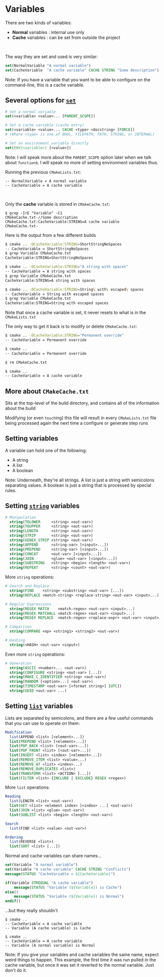 # Variables

There are two kinds of variables:
* **Normal** variables : internal use only
* **Cache** variables : can be set from outside the project

<br />

The way they are set and used is very similar:
```cmake
set(NormalVariable "A normal variable")
set(CacheVariable  "A cache variable" CACHE STRING "Some description")
```

Note:
If you have a variable that you want to be able to configure on the command-line, this is a cache variable.


## Several options for [`set`](https://cmake.org/cmake/help/latest/command/set.html)
```cmake
# Set a normal variable
set(<variable> <value>... [PARENT_SCOPE])

# Set a cache variable (cache entry)
set(<variable> <value>... CACHE <type> <docstring> [FORCE])
# (Where <type> is one of BOOL, FILEPATH, PATH, STRING, or INTERNAL)

# Set an environment variable directly
set(ENV{<variable>} [<value>])
```

Note:
I will speak more about the `PARENT_SCOPE` option later when we talk about `function`s.
I will speak no more of setting environment variables thus.


Running the previous `CMakeLists.txt`:
```shell
-- NormalVariable = A normal variable
-- CacheVariable = A cache variable
```
<br />

Only the **cache** variable is stored in `CMakeCache.txt`:
```shell
$ grep -IrE "Variable" -C1
CMakeCache.txt-//Some description
CMakeCache.txt:CacheVariable:STRING=A cache variable
CMakeCache.txt-
```


Here is the output from a few different builds
```bash
$ cmake .. -DCacheVariable:STRING=ShortStringNoSpaces
-- CacheVariable = ShortStringNoSpaces
$ grep Variable CMakeCache.txt
CacheVariable:STRING=ShortStringNoSpaces

$ cmake .. -DCacheVariable:STRING="A string with spaces"
-- CacheVariable = A string with spaces
$ grep Variable CMakeCache.txt
CacheVariable:STRING=A string with spaces

$ cmake .. -DCacheVariable:STRING=String\ with\ escaped\ spaces
-- CacheVariable = String with escaped spaces
$ grep Variable CMakeCache.txt
CacheVariable:STRING=String with escaped spaces
```


Note that once a cache variable is set, it never resets to what is in the `CMakeLists.txt`

The only way to get it back is to modify or delete `CMakeCache.txt`:
```bash
$ cmake .. -DCacheVariable:STRING="Permanent override"
-- CacheVariable = Permanent override

$ cmake ..
-- CacheVariable = Permanent override

$ rm CMakeCache.txt

$ cmake ..
-- CacheVariable = A cache variable
```


## More about `CMakeCache.txt`
Sits at the top-level of the build directory, and contains all of the information about the build

Modifying (or even `touch`ing) this file will result in every `CMakeLists.txt` file being processed again the next time a configure or generate step runs


## Setting variables
A variable can hold one of the following:
* A string
* A list
* A boolean

Note:
Underneath, they're all strings.
A list is just a string with semicolons separating values.
A boolean is just a string that is processed by special rules.


## Setting [`string`](https://cmake.org/cmake/help/latest/command/string.html) variables

```cmake
# Manipulation
  string(TOLOWER     <string> <out-var>)
  string(TOUPPER     <string> <out-var>)
  string(LENGTH      <string> <out-var>)
  string(STRIP       <string> <out-var>)
  string(GENEX_STRIP <string> <out-var>)
  string(APPEND      <string-var> [<input>...])
  string(PREPEND     <string-var> [<input>...])
  string(CONCAT      <out-var> [<input>...])
  string(JOIN        <glue> <out-var> [<input>...])
  string(SUBSTRING   <string> <begin> <length> <out-var>)
  string(REPEAT      <string> <count> <out-var>)
```


More `string` operations:
```cmake
# Search and Replace
  string(FIND    <string> <substring> <out-var> [...])
  string(REPLACE <match-string> <replace-string> <out-var> <input>...)

# Regular Expressions
  string(REGEX MATCH    <match-regex> <out-var> <input>...)
  string(REGEX MATCHALL <match-regex> <out-var> <input>...)
  string(REGEX REPLACE  <match-regex> <replace-expr> <out-var> <input>...)

# Comparison
  string(COMPARE <op> <string1> <string2> <out-var>)

# Hashing
  string(<HASH> <out-var> <input>)
```


Even more `string` operations:
```cmake
# Generation
  string(ASCII <number>... <out-var>)
  string(CONFIGURE <string> <out-var> [...])
  string(MAKE_C_IDENTIFIER <string> <out-var>)
  string(RANDOM [<option>...] <out-var>)
  string(TIMESTAMP <out-var> [<format string>] [UTC])
  string(UUID <out-var> ...)
```


## Setting [`list`](https://cmake.org/cmake/help/latest/command/list.html) variables

Lists are separated by semicolons, and there are a few useful commands that you can use to operate on them:

```cmake
Modification
  list(APPEND <list> [<element>...])
  list(PREPEND <list> [<element>...])
  list(POP_BACK <list> [<out-var>...])
  list(POP_FRONT <list> [<out-var>...])
  list(INSERT <list> <index> [<element>...])
  list(REMOVE_ITEM <list> <value>...)
  list(REMOVE_AT <list> <index>...)
  list(REMOVE_DUPLICATES <list>)
  list(TRANSFORM <list> <ACTION> [...])
  list(FILTER <list> {INCLUDE | EXCLUDE} REGEX <regex>)
```


More `list` operations:
```cmake
Reading
  list(LENGTH <list> <out-var>)
  list(GET <list> <element index> [<index> ...] <out-var>)
  list(JOIN <list> <glue> <out-var>)
  list(SUBLIST <list> <begin> <length> <out-var>)

Search
  list(FIND <list> <value> <out-var>)

Ordering
  list(REVERSE <list>)
  list(SORT <list> [...])
```


Normal and cache variables can share names...
```cmake
set(Variable "A normal variable")
set(Variable "A cache variable" CACHE STRING "Conflicts")
message(STATUS "CacheVariable = ${CacheVariable}")

if(Variable STREQUAL "A cache variable")
	message(STATUS "Variable (${Variable}) is Cache")
else()
	message(STATUS "Variable (${Variable}) is Normal")
endif()
```
...but they really shouldn't
```shell
$ cmake ..
-- CacheVariable = A cache variable
-- Variable (A cache variable) is Cache

$ cmake ..
-- CacheVariable = A cache variable
-- Variable (A normal variable) is Normal
```
Note:
If you give your variables and cache variables the same name, expect weird things to happen.
This example, the first time it was run pulled in the cache variable, but once it was set it reverted to the normal variable.
Just don't do it.
